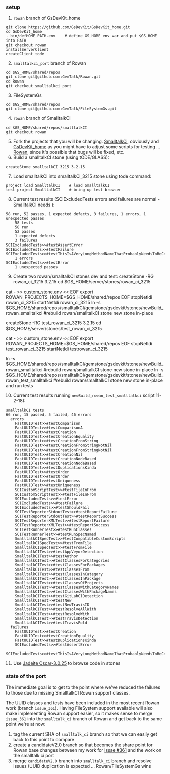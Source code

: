 ### setup 
1. `rowan` branch of GsDevKit_home
```
git clone https://github.com/GsDevKit/GsDevKit_home.git
cd GsDevKit_home
. bin/defHOME_PATH.env    # define GS_HOME env var and put $GS_HOME into PATH
git checkout rowan
installServerClient
createClient tode
```
2. `smalltalkci_port` branch of Rowan
```
cd $GS_HOME/shared/repos
git clone git@github.com:GemTalk/Rowan.git
cd Rowan 
git checkout smalltalkci_port
```
3. FileSystemGs
```
cd $GS_HOME/shared/repos
git clone git@github.com:GemTalk/FileSystemGs.git
```
4. `rowan` branch of SmalltalkCI
```
cd $GS_HOME/shared/repos/smalltalkCI
git checkout rowan
```
5. Fork the projects that you will be changing. [SmalltalkCi](https://github.com/dalehenrich/smalltalkCI), obviously and [GsDevKit_home](https://github.com/GsDevKit/GsDevKit_home) as you might have to adjust some scripts for testing ... [Rowan](https://github.com/GemTalk/Rowan), since it's possible that bugs will be fixed, etc.
6. Build a smalltalkCI stone (using tODE/GLASS):
```
createStone smalltalkCI_3215 3.2.15
```
7. Load smalltalkCI into smalltalkCi_3215 stone using tode command:
```
project load SmalltalkCI	# load SmalltalkCI
test project SmalltalkCI	# bring up test browser
```
8. Current test results (SCIExcludedTests errors and failures are normal - SmalltalkCI needs ):
```
58 run, 52 passes, 1 expected defects, 3 failures, 1 errors, 1 unexpected passes
	58 tests
	58 run
	52 passes
	1 expected defects
	3 failures
SCIExcludedTests>>#testAssertError
SCIExcludedTests>>#testFailure
SCIExcludedTests>>#testThisIsAVeryLongMethodNameThatProbablyNeedsToBeContractedInOrderToBeDisplayedCorrectlyInATravisLog
	1 errors
SCIExcludedTests>>#testError
	1 unexpected passes
```
9. Create two rowan/smalltalkCI stones dev and test:
createStone -RG rowan_ci_3215 3.2.15
cd $GS_HOME/server/stones/rowan_ci_3215

cat - >> custom_stone.env << EOF
export ROWAN_PROJECTS_HOME=$GS_HOME/shared/repos
EOF
stopNetldi rowan_ci_3215
startNetldi rowan_ci_3215
ln -s $GS_HOME/shared/repos/smalltalkCI/gemstone/gsdevkit/stones/newBuild_rowan_smalltalkci	#rebuild rowan/smalltalkCI stone new stone in-place

createStone -RG test_rowan_ci_3215 3.2.15
cd $GS_HOME/server/stones/test_rowan_ci_3215

cat - >> custom_stone.env << EOF
export ROWAN_PROJECTS_HOME=$GS_HOME/shared/repos
EOF
stopNetldi test_rowan_ci_3215
startNetldi testrowan_ci_3215

ln -s $GS_HOME/shared/repos/smalltalkCI/gemstone/gsdevkit/stones/newBuild_rowan_smalltalkci	#rebuild rowan/smalltalkCI stone new stone in-place
ln -s $GS_HOME/shared/repos/smalltalkCI/gemstone/gsdevkit/stones/newBuild_rowan_test_smalltalkci	#rebuild rowan/smalltalkCI stone new stone in-place and run tests

10. Current test results running `newBuild_rowan_test_smalltalkci` script  11-2-18):
```
smalltalkCI tests
66 run, 15 passed, 5 failed, 46 errors
  errors
	FastUUIDTest>>#testComparison
	FastUUIDTest>>#testComparisonA
	FastUUIDTest>>#testCreation
	FastUUIDTest>>#testCreationEquality
	FastUUIDTest>>#testCreationFromString
	FastUUIDTest>>#testCreationFromStringNotNil
	FastUUIDTest>>#testCreationFromStringNotNil
	FastUUIDTest>>#testCreationNil
	FastUUIDTest>>#testCreationNodeBased
	FastUUIDTest>>#testCreationNodeBased
	FastUUIDTest>>#testDuplicationsKinda
	FastUUIDTest>>#testOrder
	FastUUIDTest>>#testOrder
	FastUUIDTest>>#testUniqueness
	FastUUIDTest>>#testUniqueness
	SCICustomScriptTest>>#testFileInFrom
	SCICustomScriptTest>>#testFileInFrom
	SCIExcludedTests>>#testError
	SCIExcludedTests>>#testFailure
	SCIExcludedTests>>#testShouldFail
	SCITestReporterStdoutTest>>#testReportFailure
	SCITestReporterStdoutTest>>#testReportSuccess
	SCITestReporterXMLTest>>#testReportFailure
	SCITestReporterXMLTest>>#testReportSuccess
	SCITestRunnerTest>>#testRunClasses
	SCITestRunnerTest>>#testRunSpecNamed
	SmalltalkCISpecTest>>#testCompatibleCustomScripts
	SmalltalkCISpecTest>>#testFromFile
	SmalltalkCISpecTest>>#testFromFile
	SmalltalkCITest>>#testAppVeyorDetection
	SmalltalkCITest>>#testAuthor
	SmalltalkCITest>>#testClassesForCategories
	SmalltalkCITest>>#testClassesForPackages
	SmalltalkCITest>>#testClassesFrom
	SmalltalkCITest>>#testClassesInCategory
	SmalltalkCITest>>#testClassesInPackage
	SmalltalkCITest>>#testClassesOfProjects
	SmalltalkCITest>>#testClassesWithCategoryNames
	SmalltalkCITest>>#testClassesWithPackageNames
	SmalltalkCITest>>#testGitLabCIDetection
	SmalltalkCITest>>#testNew
	SmalltalkCITest>>#testNewTravisID
	SmalltalkCITest>>#testResolveAllWith
	SmalltalkCITest>>#testResolveWith
	SmalltalkCITest>>#testTravisDetection
	SmalltalkCITest>>#testTravisFold
  failures
	FastUUIDTest>>#testCreation
	FastUUIDTest>>#testCreationEquality
	FastUUIDTest>>#testDuplicationsKinda
	SCIExcludedTests>>#testAssertError
	SCIExcludedTests>>#testThisIsAVeryLongMethodNameThatProbablyNeedsToBeContractedInOrderToBeDisplayedCorrectlyInATravisLog
```
11. Use [Jadeite Oscar-3.0.25](https://github.com/GemTalk/Jadeite/releases/tag/Oscar-3.0.25) to browse code in stones

### state of the port
The immediate goal is to get to the point where we've reduced the failures to those due to missing SmalltalkCI Rowan support classes.

The UUID classes and tests have been included in the most recent Rowan work (branch `issue_361`). Having FileSystem support available will also make implementing Rowan support easier, so it makes sense to merge `issue_361` into the `smalltalk_ci` branch of Rowan and get back to the same point we're at now:
1. tag the current SHA of `smalltalk_ci` branch so that we can easily get back to this point to compare
2. create a candidateV2.0 branch so that becomes the share point for Rowan base changes between my work for [Issse #361](https://github.com/GemTalk/Rowan/issues/361) and the work on the smalltalk ci port
3. merge `candidateV2.0` branch into `smalltalk_ci` branch and resolve issues (UUID duplication is expected ... Rowan/FileSystemGs wins
